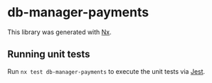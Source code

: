 # db-manager-payments

This library was generated with [Nx](https://nx.dev).

## Running unit tests

Run `nx test db-manager-payments` to execute the unit tests via [Jest](https://jestjs.io).
